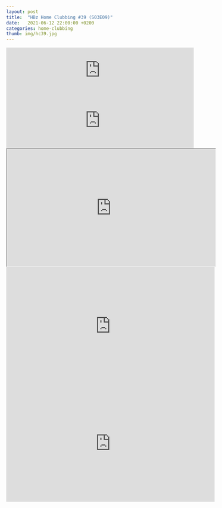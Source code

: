 ```yaml
---
layout: post
title:  "HBz Home Clubbing #39 (S03E09)"
date:   2021-06-12 22:00:00 +0200
categories: home-clubbing
thumb: img/hc39.jpg
---
```

<iframe width="100%" height="120" src="https://www.mixcloud.com/widget/iframe/?hide_cover=1&feed=%2FHBz_Archive%2F12062021-hbz-home-clubbing-39-s03e09%2F" frameborder="0" ></iframe>

<iframe scrolling="no" id="hearthis_at_track_5992841" width="100%" height="150" src="https://app.hearthis.at/embed/5992841/transparent_black/?hcolor=&color=&style=2&block_size=2&block_space=1&background=1&waveform=0&cover=0&autoplay=0&css=" frameborder="0" allowtransparency allow="autoplay"><p>Listen to <a href="https://hearthis.at/hbzarchive/hc39/" target="_blank">HBz Home Clubbing #39 (S03E09)</a> <span>by</span><a href="https://hearthis.at/hbzarchive/" target="_blank" >HBz_Archive</a> <span>on</span> <a href="https://hearthis.at/" target="_blank">hearthis.at</a></p></iframe>

<iframe id="lbry-iframe" width="560" height="315" src="https://odysee.com/$/embed/hc39/b8b7492b10eb6180d1fd92bc2f92ecffd2a9b795?r=DgzV1r6o8wsmEEG4g96yVhvmv6p27qo2" allowfullscreen></iframe>

<iframe src="https://vivo.sx/embed/7f39fbed9a" width="560" height="315" scrolling="no" frameborder="0" allowfullscreen></iframe>

<iframe src="https://voe.sx/e/231h1ie2hfp5" width="560" height="315" scrolling="no" frameborder="0" allowfullscreen></iframe>